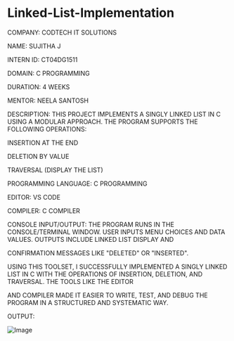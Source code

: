 # Linked-List-Implementation
COMPANY: CODTECH IT SOLUTIONS

NAME: SUJITHA J

INTERN ID: CT04DG1511

DOMAIN: C PROGRAMMING

DURATION: 4 WEEKS

MENTOR: NEELA SANTOSH

DESCRIPTION: THIS PROJECT IMPLEMENTS A SINGLY LINKED LIST IN C USING A MODULAR APPROACH. THE PROGRAM SUPPORTS THE FOLLOWING OPERATIONS:

INSERTION AT THE END

DELETION BY VALUE

TRAVERSAL (DISPLAY THE LIST)

PROGRAMMING LANGUAGE: C PROGRAMMING

EDITOR: VS CODE

COMPILER: C COMPILER

CONSOLE INPUT/OUTPUT: THE PROGRAM RUNS IN THE CONSOLE/TERMINAL WINDOW. USER INPUTS MENU CHOICES AND DATA VALUES. OUTPUTS INCLUDE LINKED LIST DISPLAY AND 

CONFIRMATION MESSAGES LIKE "DELETED" OR "INSERTED".

USING THIS TOOLSET, I SUCCESSFULLY IMPLEMENTED A SINGLY LINKED LIST IN C WITH THE OPERATIONS OF INSERTION, DELETION, AND TRAVERSAL. THE TOOLS LIKE THE EDITOR 

AND COMPILER MADE IT EASIER TO WRITE, TEST, AND DEBUG THE PROGRAM IN A STRUCTURED AND SYSTEMATIC WAY.

OUTPUT:

![Image](https://github.com/user-attachments/assets/bd0226bb-62b9-4f4e-a0ea-a8f6cbb7d813)

